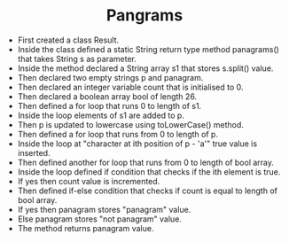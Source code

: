 <h1 align="center">Pangrams</h1>

- First created a class Result.
- Inside the class defined a static String return type method panagrams() that takes String s as parameter.
- Inside the method declared a String array s1 that stores s.split() value.
- Then declared two empty strings p and panagram.
- Then declared an integer variable count that is initialised to 0.
- Then declared a boolean array bool of length 26.
- Then defined a for loop that runs 0 to length of s1.
- Inside the loop elements of s1 are added to p.
- Then p is updated to lowercase using toLowerCase() method.
- Then defined a for loop that runs from 0 to length of p.
- Inside the loop at "character at ith position of p - 'a'" true value is inserted.
- Then defined another for loop that runs from 0 to length of bool array.
- Inside the loop defined if condition that checks if the ith element is true.
- If yes then count value is incremented.
- Then defined if-else condition that checks if count is equal to length of bool array.
- If yes then panagram stores "panagram" value.
- Else panagram stores "not panagram" value.
- The method returns panagram value.